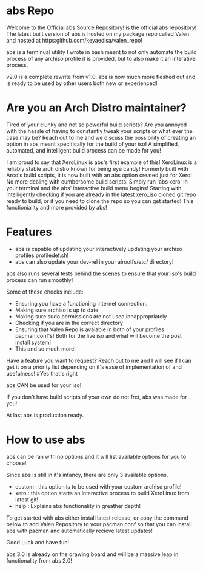 # abs Repo

Welcome to the Official abs Source Repository! is the official abs repository!
The latest built version of abs is hosted on my package repo called Valen and
hosted at https:github.com/keyaedisa/valen_repo!

abs is a terminual utility I wrote in bash meant to not only automate the build
process of any archiso profile it is provided, but to also make it an
interative process.

v2.0 is a complete rewrite from v1.0. abs is now much more fleshed out and is
ready to be used by other users both new or experienced!

# Are you an Arch Distro maintainer?

Tired of your clunky and not so powerful build scripts? Are you annoyed
with the hassle of having to constantly tweak your scripts or what ever the
case may be? Reach out to me and we discuss the possibility of creating  an
option in abs meant specifically for the build of your iso! A simplified,
automated, and intelligent build process can be made for you!

I am proud to say that XeroLinux is abs's first example of this!
XeroLinux is a reliably stable arch distro known for being eye candy!
Formerly built with Arco's build scripts, it is now built with an abs option
created just for Xero! No more dealing with cumbersome build scripts. Simply run
'abs xero' in your terminal and the abs' interactive build menu begins!
Starting with intelligently checking if you are already in the latest xero_iso
cloned git repo ready to build, or if you need to clone the repo so you can get
started! This functioniality and more provided by abs!

# Features

- abs is capable of updating your interactively updating your archiso profiles
  profiledef.sh!
- abs can also update your dev-rel in your airootfs/etc/ directory!

abs also runs several tests behind the scenes to ensure that your iso's build
process can run smoothly!

Some of these checks include:
- Ensuring you have a functioning internet connection.
- Making sure archiso is up to date
- Making sure sudo permissions are not used innappropriately
- Checking if you are in the correct directory
- Ensuring that Valen Repo is avaiable  in both of your profiles pacman.conf's!
  Both for the live iso and what will become the post install system!
- This and so much more!

Have a feature you want to request? Reach out to me and I will see if I can get
it on a priority list depending on it's ease of implementation of and
usefulness!
#Yes that's right

abs CAN be used for your iso!

If you don't have build scripts of your own do not fret, abs was made for you!

At last abs is production ready.
# How to use abs

abs can be ran with no options and it will list available options for you to
choose!

Since abs is still in it's infancy, there are only 3 available options.
- custom : this option is to be used with your custom archiso profile!
- xero : this option starts an interactive process to build XeroLinux from
latest git!
- help : Explains abs functionality in greather depth!

To get started with abs either install latest release, or copy the command below
to add Valen Repository to your pacman.conf so that you can install abs with
pacman and automatically recieve latest updates!

Good Luck and have fun!

abs 3.0 is already on the drawing board and will be a massive leap in
functionality from abs 2.0!

